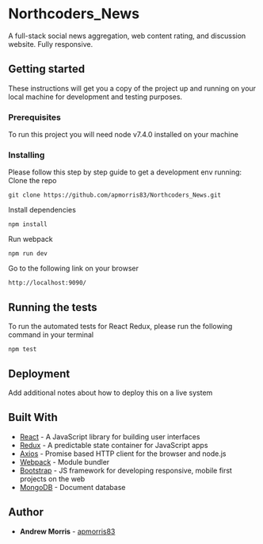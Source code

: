 # Northcoders_News
A full-stack social news aggregation, web content rating, and discussion website. Fully responsive.  
## Getting started
These instructions will get you a copy of the project up and running on your local machine for development and testing purposes.
### Prerequisites
To run this project you will need node v7.4.0 installed on your machine
### Installing
Please follow this step by step guide to get a development env running:
Clone the repo
```
git clone https://github.com/apmorris83/Northcoders_News.git
```
Install dependencies
```
npm install
```
Run webpack
```
npm run dev
```
Go to the following link on your browser
```
http://localhost:9090/
```
## Running the tests
To run the automated tests for React Redux, please run the following command in your terminal
```
npm test
```
## Deployment
Add additional notes about how to deploy this on a live system
## Built With
* [React](https://facebook.github.io/react/) - A JavaScript library for building user interfaces
* [Redux](http://redux.js.org/) - A predictable state container for JavaScript apps
* [Axios](https://www.npmjs.com/package/axios) - Promise based HTTP client for the browser and node.js
* [Webpack](https://webpack.github.io/docs/) - Module bundler
* [Bootstrap](http://getbootstrap.com/) - JS framework for developing responsive, mobile first projects on the web
* [MongoDB](https://www.mongodb.com/) - Document database
## Author
* **Andrew Morris** - [apmorris83](https://github.com/apmorris83)